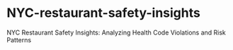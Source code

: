 # NYC-restaurant-safety-insights
NYC Restaurant Safety Insights: Analyzing Health Code Violations and Risk Patterns
